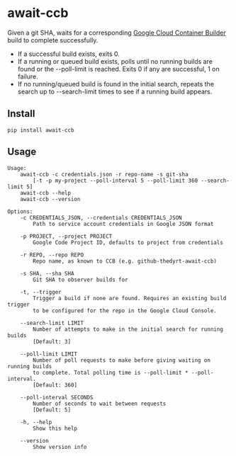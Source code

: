 # await-ccb

Given a git SHA, waits for a corresponding [Google Cloud Container Builder](https://cloud.google.com/container-builder/) build to complete successfully.

- If a successful build exists, exits 0.
- If a running or queued build exists, polls until no running builds are found
  or the --poll-limit is reached. Exits 0 if any are successful, 1 on failure.
- If no running/queued build is found in the initial search, repeats the search
  up to --search-limit times to see if a running build appears.

## Install

    pip install await-ccb

## Usage

```
Usage:
    await-ccb -c credentials.json -r repo-name -s git-sha
        [-t -p my-project --poll-interval 5 --poll-limit 360 --search-limit 5]
    await-ccb --help
    await-ccb --version

Options:
    -c CREDENTIALS_JSON, --credentials CREDENTIALS_JSON
        Path to service account credentials in Google JSON format

    -p PROJECT, --project PROJECT
        Google Code Project ID, defaults to project from credentials

    -r REPO, --repo REPO
        Repo name, as known to CCB (e.g. github-thedyrt-await-ccb)

    -s SHA, --sha SHA
        Git SHA to observer builds for

    -t, --trigger
        Trigger a build if none are found. Requires an existing build trigger
        to be configured for the repo in the Google Cloud Console.

    --search-limit LIMIT
        Number of attempts to make in the initial search for running builds
        [Default: 3]

    --poll-limit LIMIT
        Number of poll requests to make before giving waiting on running builds
        to complete. Total polling time is --poll-limit * --poll-interval.
        [Default: 360]

    --poll-interval SECONDS
        Number of seconds to wait between requests
        [Default: 5]

    -h, --help
        Show this help

    --version
        Show version info

```
